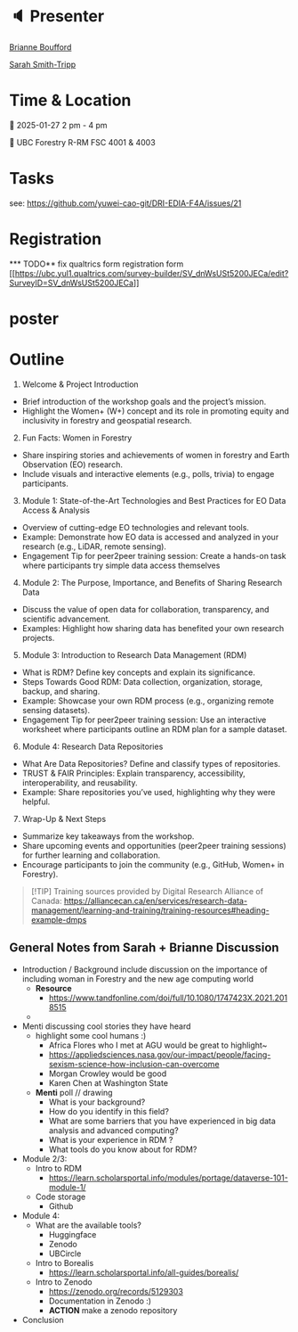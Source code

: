 # :speaker: Presenter

[Brianne Boufford](https://github.com/brianneboufford)

[Sarah Smith-Tripp](https://sarahsmithtripp.github.io/)

# Time & Location

:calendar: 2025-01-27 2 pm - 4 pm

:round_pushpin: UBC Forestry R-RM FSC 4001 & 4003

# Tasks

see: <https://github.com/yuwei-cao-git/DRI-EDIA-F4A/issues/21>

# Registration

\*\*\* TODO\*\* fix qualtrics form registration form [[<https://ubc.yul1.qualtrics.com/survey-builder/SV_dnWsUSt5200JECa/edit?SurveyID=SV_dnWsUSt5200JECa>]]

# poster

# Outline

1.  Welcome & Project Introduction

-   Brief introduction of the workshop goals and the project’s mission.
-   Highlight the Women+ (W+) concept and its role in promoting equity and inclusivity in forestry and geospatial research.

2.  Fun Facts: Women in Forestry

-   Share inspiring stories and achievements of women in forestry and Earth Observation (EO) research.
-   Include visuals and interactive elements (e.g., polls, trivia) to engage participants.

3.  Module 1: State-of-the-Art Technologies and Best Practices for EO Data Access & Analysis

-   Overview of cutting-edge EO technologies and relevant tools.
-   Example: Demonstrate how EO data is accessed and analyzed in your research (e.g., LiDAR, remote sensing).
-   Engagement Tip for peer2peer training session: Create a hands-on task where participants try simple data access themselves

4.  Module 2: The Purpose, Importance, and Benefits of Sharing Research Data

-   Discuss the value of open data for collaboration, transparency, and scientific advancement.
-   Examples: Highlight how sharing data has benefited your own research projects.

5.  Module 3: Introduction to Research Data Management (RDM)

-   What is RDM? Define key concepts and explain its significance.
-   Steps Towards Good RDM: Data collection, organization, storage, backup, and sharing.
-   Example: Showcase your own RDM process (e.g., organizing remote sensing datasets).
-   Engagement Tip for peer2peer training session: Use an interactive worksheet where participants outline an RDM plan for a sample dataset.

6.  Module 4: Research Data Repositories

-   What Are Data Repositories? Define and classify types of repositories.
-   TRUST & FAIR Principles: Explain transparency, accessibility, interoperability, and reusability.
-   Example: Share repositories you’ve used, highlighting why they were helpful.

7.  Wrap-Up & Next Steps

-   Summarize key takeaways from the workshop.
-   Share upcoming events and opportunities (peer2peer training sessions) for further learning and collaboration.
-   Encourage participants to join the community (e.g., GitHub, Women+ in Forestry).

> [!TIP] Training sources provided by Digital Research Alliance of Canada: <https://alliancecan.ca/en/services/research-data-management/learning-and-training/training-resources#heading-example-dmps>

## General Notes from Sarah + Brianne Discussion

-   Introduction / Background include discussion on the importance of including woman in Forestry and the new age computing world
    -   **Resource**
        -   <https://www.tandfonline.com/doi/full/10.1080/1747423X.2021.2018515>
    -   
-   Menti discussing cool stories they have heard
    -   highlight some cool humans :)
        -   Africa Flores who I met at AGU would be great to highlight\~
        -   <https://appliedsciences.nasa.gov/our-impact/people/facing-sexism-science-how-inclusion-can-overcome>
        -   Morgan Crowley would be good
        -   Karen Chen at Washington State
    -   **Menti** poll // drawing
        -   What is your background?
        -   How do you identify in this field?
        -   What are some barriers that you have experienced in big data analysis and advanced computing?
        -   What is your experience in RDM ?
        -   What tools do you know about for RDM?
-   Module 2/3:
    -   Intro to RDM
        -   <https://learn.scholarsportal.info/modules/portage/dataverse-101-module-1/>
    -   Code storage
        -   Github
-   Module 4:
    -   What are the available tools?
        -   Huggingface
        -   Zenodo
        -   UBCircle
    -   Intro to Borealis
        -   <https://learn.scholarsportal.info/all-guides/borealis/>
    -   Intro to Zenodo
        -   <https://zenodo.org/records/5129303>
        -   Documentation in Zenodo :)
        -   **ACTION** make a zenodo repository
-   Conclusion

